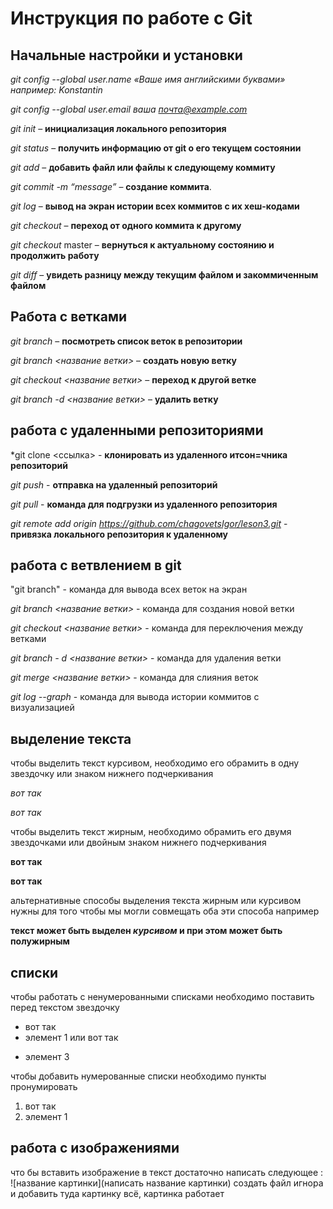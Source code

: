 # Инструкция по работе с Git


## Начальные настройки и установки

*git config --global user.name «Ваше имя английскими буквами»  например: Konstantin*

*git config --global user.email ваша почта@example.com*

*git init* – **инициализация локального репозитория**

*git status* – **получить информацию от git о его текущем состоянии**

*git add* – **добавить файл или файлы к следующему коммиту**

*git commit -m “message”* – **создание коммита**.

*git log* – **вывод на экран истории всех коммитов с их хеш-кодами**

*git checkout* – **переход от одного коммита к другому**

*git checkout* master – **вернуться к актуальному состоянию и продолжить работу**

*git diff* – **увидеть разницу между текущим файлом и закоммиченным файлом**

## Работа с ветками

*git branch* – **посмотреть список веток в репозитории**

*git branch <название ветки>* – **создать новую ветку**

*git checkout <название ветки>* – **переход к другой ветке**

*git branch -d <название ветки>* – **удалить ветку**

## работа с удаленными репозиториями

*git clone <ссылка> - **клонировать из удаленного итсон=чника репозиторий**

*git push* - **отправка на удаленный репозиторий**

*git pull* - **команда для подгрузки из удаленного репозитория**

*git remote add origin https://github.com/chagovetsIgor/leson3.git* - **привязка локального репозитория к удаленному**

## работa с ветвлением в git

"git branch" - команда для вывода всех веток на экран

*git branch <название ветки>* - команда для создания новой ветки

*git checkout <название ветки>* - команда для переключения между ветками

*git branch  - d <название ветки>* - команда для удаления ветки

*git merge <название ветки>* - команда для слияния веток

*git log --graph* - команда для вывода истории коммитов с визуализацией

## выделение текста

чтобы выделить текст курсивом, необходимо его обрамить в одну звездочку или знаком нижнего подчеркивания

_вот так_

*вот так*

чтобы выделить текст жирным, необходимо обрамить его двумя звездочками  или двойным знаком нижнего подчеркивания

**вот так**

__вот так__

альтернативные способы выделения текста жирным или курсивом нужны для того чтобы мы могли совмещать оба эти способа например 

__текст может быть выделен *курсивом* и при этом может быть  полужирным__



## списки

чтобы работать с ненумерованными списками необходимо поставить перед текстом звездочку

* вот так 
* элемент 1
или вот так 
+ элемент 3

чтобы добавить нумерованные списки необходимо пункты пронумировать

1. вот так
2. элемент 1


## работа с изображениями

что бы вставить изображение в текст достаточно написать следующее :
![название картинки](написать название картинки)
создать файл игнора и добавить туда картинку
всё, картинка работает